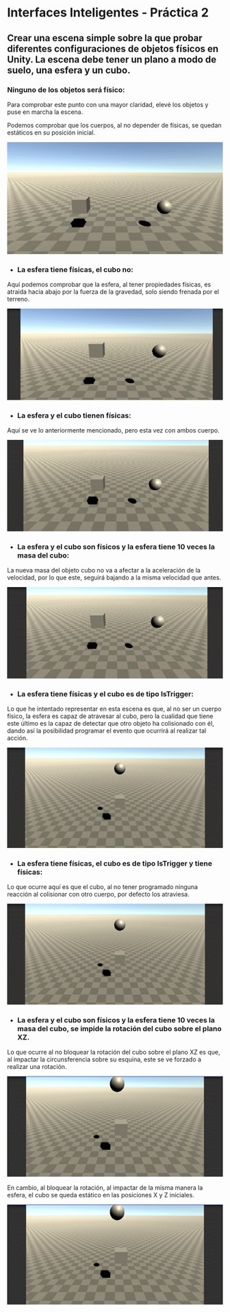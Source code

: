 # Interfaces Inteligentes - Práctica 2

## Crear una escena simple sobre la que probar diferentes configuraciones de objetos físicos en Unity. La escena debe tener un plano a modo de suelo, una esfera y un cubo.

### Ninguno de los objetos será físico:

Para comprobar este punto con una mayor claridad, elevé los objetos y puse en marcha la escena.

Podemos comprobar que los cuerpos, al no depender de físicas, se quedan estáticos en su posición inicial.

![eje1a.gif](Images/eje1a.gif)

- ### La esfera tiene físicas, el cubo no:

Aquí podemos comprobar que la esfera, al tener propiedades físicas, es atraida hacia abajo por la fuerza de la gravedad, solo siendo frenada por el terreno.

![eje1b.gif](Images/eje1b.gif)

- ### La esfera y el cubo tienen físicas:

Aquí se ve lo anteriormente mencionado, pero esta vez con ambos cuerpo.

![eje1c.gif](Images/eje1c.gif)


- ### La esfera y el cubo son físicos y la esfera tiene 10 veces la masa del cubo:

La nueva masa del objeto cubo no va a afectar a la aceleración de la velocidad, por lo que este, seguirá bajando a la misma velocidad que antes.

![eje1d.gif](Images/eje1d.gif)

- ### La esfera tiene físicas y el cubo es de tipo IsTrigger:

Lo que he intentado representar en esta escena es que, al no ser un cuerpo físico, la esfera es capaz de atravesar al cubo, pero la cualidad que tiene este último es la capaz de detectar que otro objeto ha colisionado con él, dando así la posibilidad programar el evento que ocurrirá al realizar tal acción.

![eje1e.gif](Images/eje1e.gif)

- ### La esfera tiene físicas, el cubo es de tipo IsTrigger y tiene físicas:

Lo que ocurre aquí es que el cubo, al no tener programado ninguna reacción al colisionar con otro cuerpo, por defecto los atraviesa.

![eje1f.gif](Images/eje1f.gif)

- ### La esfera y el cubo son físicos y la esfera tiene 10 veces la masa del cubo, se impide la rotación del cubo sobre el plano XZ.

Lo que ocurre al no bloquear la rotación del cubo sobre el plano XZ es que, al impactar la circunsferencia sobre su esquina, este se ve forzado a realizar una rotación.

![eje1g1.gif](Images/eje1g1.gif)

En cambio, al bloquear la rotación, al impactar de la misma manera la esfera, el cubo se queda estático en las posiciones X y Z iniciales.

![eje1g2.gif](Images/eje1g2.gif)